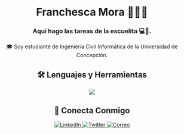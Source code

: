 
<h1 align="center">Franchesca Mora 👩‍💻🌸</h1>
<h3 align="center">Aquí hago las tareas de la escuelita 💻📖.</h3>


<p align="center">
  🎓 Soy estudiante de Ingeniería Civil Informática de la Universidad de Concepción. <br>
</p>



<h2 align="center">🛠️ Lenguajes y Herramientas</h2>
<p align="center">
  <a href="https://skillicons.dev">
    <img src="https://skillicons.dev/icons?i=js,html,css,react,nodejs,python,git&perline=7" />
  </a>
</p>


<h2 align="center">🔗 Conecta Conmigo</h2>
<p align="center">
  <a href="https://linkedin.com/in/tu-usuario">
    <img src="https://img.shields.io/badge/LinkedIn-0077B5?style=for-the-badge&logo=linkedin&logoColor=white" alt="LinkedIn"/>
  </a>
  <a href="https://twitter.com/tu-usuario">
    <img src="https://img.shields.io/badge/Twitter-1DA1F2?style=for-the-badge&logo=twitter&logoColor=white" alt="Twitter"/>
  </a>
   <a href="mailto:tu-email@example.com">
    <img src="https://img.shields.io/badge/Correo-D14836?style=for-the-badge&logo=gmail&logoColor=white" alt="Correo"/>
  </a>
</p>
